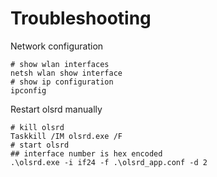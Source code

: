 Troubleshooting
===============

Network configuration

    # show wlan interfaces
    netsh wlan show interface
    # show ip configuration
    ipconfig


Restart olsrd manually

    # kill olsrd
    Taskkill /IM olsrd.exe /F
    # start olsrd
    ## interface number is hex encoded
    .\olsrd.exe -i if24 -f .\olsrd_app.conf -d 2
	

